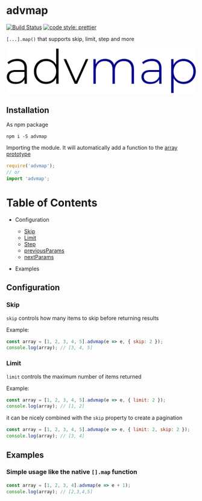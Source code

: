 # advmap

[![Build Status](https://travis-ci.org/alexcambose/advmap.svg?branch=master)](https://travis-ci.org/alexcambose/advmap)
[![code style: prettier](https://img.shields.io/badge/code_style-prettier-ff69b4.svg?style=flat-square)](https://github.com/prettier/prettier)

`[...].map()` that supports skip, limit, step and more

![logo](logo.png)

## Installation

As npm package

```
npm i -S advmap
```

Importing the module. It will automatically add a function to the [array prototype](https://developer.mozilla.org/en-US/docs/Web/JavaScript/Reference/Global_Objects/Array/prototype)

```js
require('advmap');
// or
import 'advmap';
```

# Table of Contents

- Configuration

  - [Skip](#skip)
  - [Limit](#limit)
  - [Step](#step)
  - [previousParams](#previousParams)
  - [nextParams](#nextParams)

- Examples

## Configuration

### Skip

`skip` controls how many items to skip before returning results

Example:

```js
const array = [1, 2, 3, 4, 5].advmap(e => e, { skip: 2 });
console.log(array); // [3, 4, 5]
```

### Limit

`limit` controls the maximum number of items returned

Example:

```js
const array = [1, 2, 3, 4, 5].advmap(e => e, { limit: 2 });
console.log(array); // [1, 2]
```

it can be nicely combined with the `skip` property to create a pagination

```js
const array = [1, 2, 3, 4, 5].advmap(e => e, { limit: 2, skip: 2 });
console.log(array); // [3, 4]
```

## Examples

### Simple usage like the native `[].map` function

```js
const array = [1, 2, 3, 4].advmap(e => e + 1);
console.log(array); // [2,3,4,5]
```
